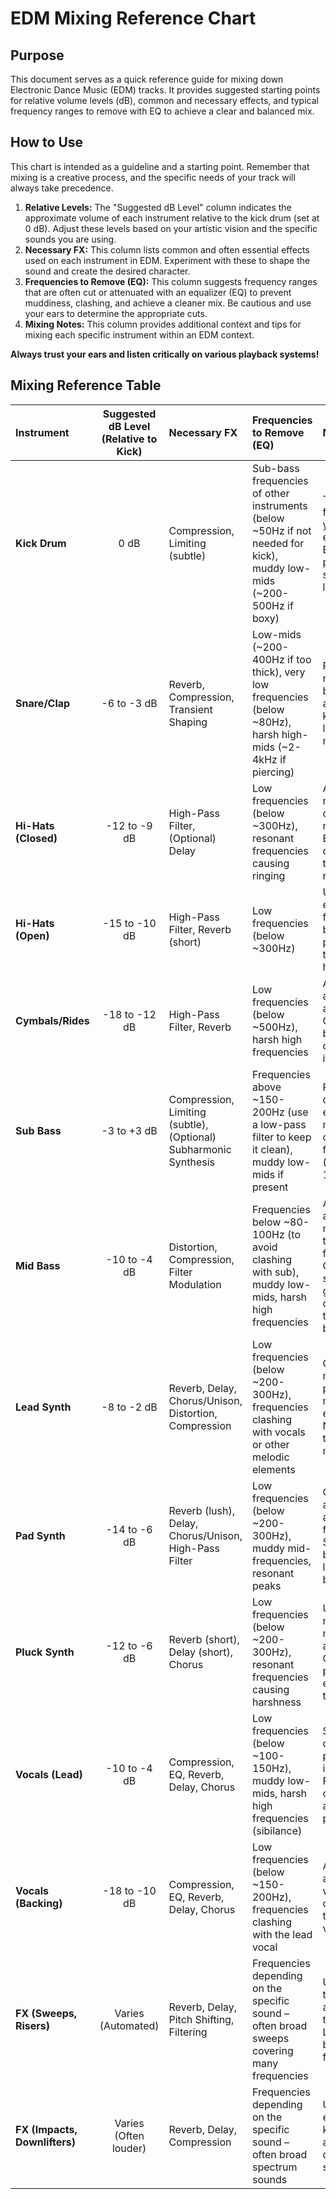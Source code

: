 # EDM Mixing Reference Chart

## Purpose

This document serves as a quick reference guide for mixing down Electronic Dance Music (EDM) tracks. It provides suggested starting points for relative volume levels (dB), common and necessary effects, and typical frequency ranges to remove with EQ to achieve a clear and balanced mix.

## How to Use

This chart is intended as a guideline and a starting point. Remember that mixing is a creative process, and the specific needs of your track will always take precedence.

1.  **Relative Levels:** The "Suggested dB Level" column indicates the approximate volume of each instrument relative to the kick drum (set at 0 dB). Adjust these levels based on your artistic vision and the specific sounds you are using.
2.  **Necessary FX:** This column lists common and often essential effects used on each instrument in EDM. Experiment with these to shape the sound and create the desired character.
3.  **Frequencies to Remove (EQ):** This column suggests frequency ranges that are often cut or attenuated with an equalizer (EQ) to prevent muddiness, clashing, and achieve a cleaner mix. Be cautious and use your ears to determine the appropriate cuts.
4.  **Mixing Notes:** This column provides additional context and tips for mixing each specific instrument within an EDM context.

**Always trust your ears and listen critically on various playback systems!**

## Mixing Reference Table

| Instrument         | Suggested dB Level (Relative to Kick) | Necessary FX                  | Frequencies to Remove (EQ)                                                                 | Mixing Notes                                                                                                |
| :----------------- | :-------------------------------------: | :----------------------------- | :------------------------------------------------------------------------------------------ | :----------------------------------------------------------------------------------------------------------- |
| **Kick Drum** |                  0 dB                   | Compression, Limiting (subtle) | Sub-bass frequencies of other instruments (below ~50Hz if not needed for kick), muddy low-mids (~200-500Hz if boxy) | The foundation of your track's energy. Ensure it's punchy and sits well in the low-end.                     |
| **Snare/Clap** |               -6 to -3 dB               | Reverb, Compression, Transient Shaping | Low-mids (~200-400Hz if too thick), very low frequencies (below ~80Hz), harsh high-mids (~2-4kHz if piercing) | Provides the rhythmic backbone alongside the kick. Can be layered for more impact.                         |
| **Hi-Hats (Closed)** |               -12 to -9 dB              | High-Pass Filter, (Optional) Delay | Low frequencies (below ~300Hz), resonant frequencies causing ringing                         | Adds rhythmic detail and movement. Ensure they don't clutter the low-mid range.                               |
| **Hi-Hats (Open)** |              -15 to -10 dB              | High-Pass Filter, Reverb (short) | Low frequencies (below ~300Hz)                                                              | Used for emphasis and fills. Should be less prominent than closed hats.                                     |
| **Cymbals/Rides** |              -18 to -12 dB              | High-Pass Filter, Reverb       | Low frequencies (below ~500Hz), harsh high frequencies                                      | Adds texture and atmosphere. Can easily become overwhelming if too loud.                                    |
| **Sub Bass** |               -3 to +3 dB               | Compression, Limiting (subtle), (Optional) Subharmonic Synthesis | Frequencies above ~150-200Hz (use a low-pass filter to keep it clean), muddy low-mids if present | Provides the deep low-end. Often mono below a certain frequency (e.g., 100-150Hz).                       |
| **Mid Bass** |               -10 to -4 dB               | Distortion, Compression, Filter Modulation | Frequencies below ~80-100Hz (to avoid clashing with sub), muddy low-mids, harsh high frequencies | Adds energy and movement in the mid-low frequencies. Can be a synth bass, growl, or other textured bass. |
| **Lead Synth** |               -8 to -2 dB               | Reverb, Delay, Chorus/Unison, Distortion, Compression | Low frequencies (below ~200-300Hz), frequencies clashing with vocals or other melodic elements | Often the most prominent melodic element. Needs to cut through the mix.                                    |
| **Pad Synth** |              -14 to -6 dB               | Reverb (lush), Delay, Chorus/Unison, High-Pass Filter | Low frequencies (below ~200-300Hz), muddy mid-frequencies, resonant peaks                 | Creates atmosphere and harmonic foundation. Should sit behind the lead and bass.                             |
| **Pluck Synth** |              -12 to -6 dB               | Reverb (short), Delay (short), Chorus | Low frequencies (below ~200-300Hz), resonant frequencies causing harshness                 | Used for rhythmic melodies and arpeggios. Can add percussive elements to the track.                        |
| **Vocals (Lead)** |              -10 to -4 dB               | Compression, EQ, Reverb, Delay, Chorus | Low frequencies (below ~100-150Hz), muddy low-mids, harsh high frequencies (sibilance)      | Should be clear and sit prominently in the mix. Requires careful EQ and processing.                       |
| **Vocals (Backing)** |             -18 to -10 dB              | Compression, EQ, Reverb, Delay, Chorus | Low frequencies (below ~150-200Hz), frequencies clashing with the lead vocal             | Adds depth and harmony without overpowering the main vocal.                                                |
| **FX (Sweeps, Risers)** |           Varies (Automated)          | Reverb, Delay, Pitch Shifting, Filtering | Frequencies depending on the specific sound – often broad sweeps covering many frequencies | Used for transitions and building tension. Levels should be automated for impact.                         |
| **FX (Impacts, Downlifters)** |         Varies (Often louder)      | Reverb, Delay, Compression       | Frequencies depending on the specific sound – often broad spectrum sounds                 | Used for emphasizing key moments and creating dynamic shifts.                                              |


